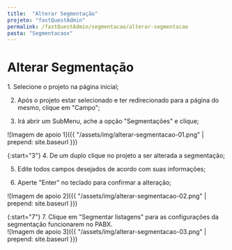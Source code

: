 ```yaml
---
title:  "Alterar Segmentação"
projeto: "fastQuestAdmin"
permalink: /fastQuestAdmin/segmentacao/alterar-segmentacao
pasta: "Segmentacaox"
---
```

# Alterar Segmentação

<div class="row" markdown="1">
<div class="6u 12u$(small)" markdown="1">
1. Selecione o projeto na página inicial;

2. Após o projeto estar selecionado e ter redirecionado para a página do mesmo, clique em "Campo";

3. Irá abrir um SubMenu, ache a opção "Segmentações" e clique;
</div>
<div class="6u 12u$(small)" markdown="1">
![Imagem de apoio 1]({{ "/assets/img/alterar-segmentacao-01.png" | prepend: site.baseurl }})
</div>                               
</div>

{:start="3"}
4. De um duplo clique no projeto a ser alterada a segmentação;

5. Edite todos campos desejados de acordo com suas informações;

6. Aperte "Enter" no teclado para confirmar a alteração;

![Imagem de apoio 2]({{ "/assets/img/alterar-segmentacao-02.png" | prepend: site.baseurl }})

<div class="row" markdown="1">
<div class="6u 12u$(small)" markdown="1">
{:start="7"}
7. Clique em "Segmentar listagens" para as configurações da segmentação funcionarem no PABX.
</div>
<div class="6u 12u$(small)" markdown="1">
![Imagem de apoio 3]({{ "/assets/img/alterar-segmentacao-03.png" | prepend: site.baseurl }})
</div>                               
</div>


